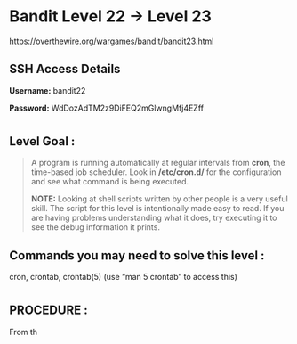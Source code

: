 # Bandit Level 22 -> Level 23 #

https://overthewire.org/wargames/bandit/bandit23.html

## SSH Access Details ##
**Username:**  bandit22

**Password:**  WdDozAdTM2z9DiFEQ2mGlwngMfj4EZff
#

## Level Goal : ##
>A program is running automatically at regular intervals from **cron**, the time-based job scheduler. Look in **/etc/cron.d/** for the configuration and see what command is being executed.
>
>**NOTE:** Looking at shell scripts written by other people is a very useful skill. The script for this level is intentionally made easy to read. If you are having problems understanding what it does, try executing it to see the debug information it prints.


## Commands you may need to solve this level : ##
cron, crontab, crontab(5) (use “man 5 crontab” to access this)


#  
## PROCEDURE : ##

From th
